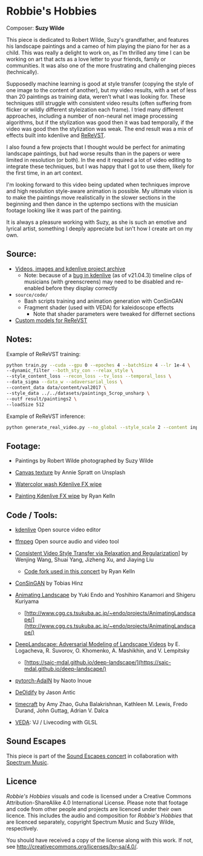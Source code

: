 # Robbie's Hobbies

Composer: **Suzy Wilde**

This piece is dedicated to Robert Wilde, Suzy's grandfather, and features his landscape paintings and a cameo of him playing the piano for her as a child. This was really a delight to work on, as I'm thrilled any time I can be working on art that acts as a love letter to your friends, family or communities. It was also one of the more frustrating and challenging pieces (technically).

Supposedly machine learning is good at style transfer (copying the style of one image to the content of another), but my video results, with a set of less than 20 paintings as training data, weren’t what I was looking for. These techniques still struggle with consistent video results (often suffering from flicker or wildly different styleization each frame). I tried many different approaches, including a number of non-neural net image processing algorithms, but if the stylization was good then it was bad temporally, if the video was good then the stylization was weak. The end result was a mix of effects built into kdenlive and [ReReVST](https://github.com/RKelln/ReReVST-Code).

I also found a few projects that I thought would be perfect for animating landscape paintings, but had worse results than in the papers or were limited in resolution (or both). In the end it required a lot of video editing to integrate these techniques, but I was happy that I got to use them, likely for the first time, in an art context.

I'm looking forward to this video being updated when techniques improve and high resolution style-aware animation is possible. My ultimate vision is to make the paintings move realistically in the slower sections in the beginning and then dance in the uptempo sections with the musician footage looking like it was part of the painting.

It is always a pleasure working with Suzy, as she is such an emotive and lyrical artist, something I deeply appreciate but isn't how I create art on my own.


## Source:

* [Videos, images and kdenlive project archive](https://spideroak.com/browse/share/SafeShare/Sound_Escapes_video_source)
  * Note: because of a [bug in kdenlive](https://bugs.kde.org/show_bug.cgi?id=439194) (as of v21.04.3) timeline clips of musicians (with greenscreens) may need to be disabled and re-enabled before they display correctly
* `source/code/`
  * Bash scripts training and animation generation with ConSinGAN
  * Fragment shader (used with VEDA) for kaleidoscope effects
    * Note that shader parameters were tweaked for differnet sections
* [Custom models for ReReVST](https://spideroak.com/browse/share/SafeShare/Sound_Escapes_video_source/archives/models/robbies_hobbies)


## Notes:

Example of ReReVST training:

```bash
python train.py --cuda --gpu 0 --epoches 4 --batchSize 4 --lr 1e-4 \
--dynamic_filter --both_sty_con --relax_style \
--style_content_loss --recon_loss --tv_loss --temporal_loss \
--data_sigma --data_w --adaversarial_loss \
--content_data data/content/val2017 \
--style_data ../../datasets/paintings_5crop_unsharp \
--outf result/paintings2 \
--loadSize 512
```

Example of ReReVST inference:

```bash
python generate_real_video.py --no_global --style_scale 2 --content inputs/suzy_chris_end_1.mp4 --model Model/style_net-paintings-2.pth --style inputs/style_paintings/robbie/summer_trees.jpg --output suzy_chris_end_1
```


## Footage:

  * Paintings by Robert Wilde
    photographed by Suzy Wilde

  * [Canvas texture](https://unsplash.com/photos/xz485Eku8O4)
    by Annie Spratt on Unsplash

  * [Watercolor wash Kdenlive FX wipe](https://www.pling.com/p/1106266/)

  * [Painting Kdenlive FX wipe](https://www.pling.com/p/1568961/)
    by Ryan Kelln


## Code / Tools:

  * [kdenlive](https://kdenlive.org)
    Open source video editor

  * [ffmpeg](http://ffmpeg.org/)
    Open source audio and video tool

  * [Consistent Video Style Transfer via Relaxation and Regularization](https://github.com/daooshee/ReReVST-Code)]
    by Wenjing Wang, Shuai Yang, Jizheng Xu, and Jiaying Liu
    * [Code fork used in this concert](https://github.com/RKelln/ReReVST-Code) by Ryan Kelln

  * [ConSinGAN](https://github.com/tohinz/ConSinGAN)
    by Tobias Hinz

  * [Animating Landscape](https://github.com/endo-yuki-t/Animating-Landscape)
    by Yuki Endo and Yoshihiro Kanamori and Shigeru Kuriyama
    * [http://www.cgg.cs.tsukuba.ac.jp/~endo/projects/AnimatingLandscape/](http://www.cgg.cs.tsukuba.ac.jp/~endo/projects/AnimatingLandscape/)

  * [DeepLandscape: Adversarial Modeling of Landscape Videos](https://github.com/saic-mdal/deep-landscape)
    by E. Logacheva, R. Suvorov, O. Khomenko, A. Mashikhin, and V. Lempitsky
    * [https://saic-mdal.github.io/deep-landscape/](https://saic-mdal.github.io/deep-landscape/)

  * [pytorch-AdaIN](https://github.com/naoto0804/pytorch-AdaIN)
    by Naoto Inoue

  * [DeOldify](https://github.com/jantic/DeOldify.git)
    by Jason Antic

  * [timecraft](https://github.com/xamyzhao/timecraft)
    by Amy Zhao, Guha Balakrishnan, Kathleen M. Lewis, Fredo Durand, John Guttag, Adrian V. Dalca

  * [VEDA](https://veda.gl/):
    VJ / Livecoding with GLSL


## Sound Escapes

This piece is part of the [Sound Escapes concert](http://www.ryankelln.com/project/sound-escapes/) in collaboration with [Spectrum Music](https://www.spectrummusic.ca/).


## Licence

_Robbie's Hobbies_ visuals and code is licensed under a Creative Commons Attribution-ShareAlike 4.0 International License. Please note that footage and code from other people and projects are licenced under their own licence. This includes the audio and composition for _Robbie's Hobbies_ that are licenced separately, copyright Spectrum Music and Suzy Wilde, respectively.

You should have received a copy of the license along with this work. If not, see <http://creativecommons.org/licenses/by-sa/4.0/>.